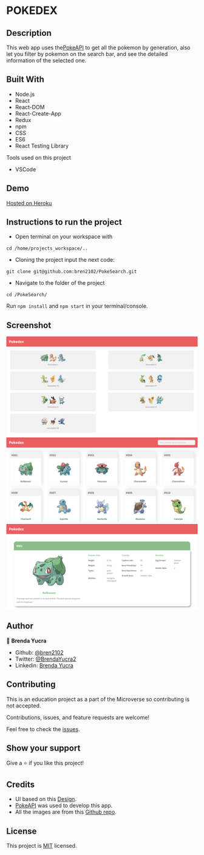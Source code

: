 # POKEDEX

## Description

This web app uses the[PokeAPI](https://pokeapi.co/) to get all the pokemon by generation, also let you filter by pokemon on the search bar, and see the detailed information of the selected one.

## Built With

* Node.js
* React
* React-DOM
* React-Create-App
* Redux
* npm
* CSS
* ES6
* React Testing Library

Tools used on this project

- VSCode

## Demo

[Hosted on Heroku](https://bren2102-pokedex.herokuapp.com/)

## Instructions to run the project

+ Open terminal on your workspace with
```
cd /home/projects_workspace/..
```
+ Cloning the project input the next code:
```
git clone git@github.com:bren2102/PokeSearch.git
```
+ Navigate to the folder of the project
```
cd /PokeSearch/
```
Run `npm install` and `npm start` in your terminal/console.

## Screenshot

![Main Page](src/assets/mainpage.png)
![Pokedex Page](src/assets/pokedexpage.png)
![Pokemon Page](src/assets/pokemonpage.png)

## Author
👤 **Brenda Yucra**

- Github: [@bren2102](https://github.com/bren2102)
- Twitter: [@BrendaYucra2](https://twitter.com/BrendaYucra)
- Linkedin: [Brenda Yucra](https://www.linkedin.com/in/brenda-yucra/)

## Contributing

This is an education project as a part of the Microverse so contributing is not accepted.

Contributions, issues, and feature requests are welcome!

Feel free to check the [issues](https://github.com/bren2102/PokeSearch/issues).

## Show your support

Give a ⭐️ if you like this project!

## Credits

+ UI based on this [Design](https://www.behance.net/gallery/95727849/Pokdex-App).
+ [PokeAPI](https://pokeapi.co/) was used to develop this app.
+ All the images are from this [Github repo](https://pokeapi.co/).

## License

This project is [MIT](lic.url) licensed.
